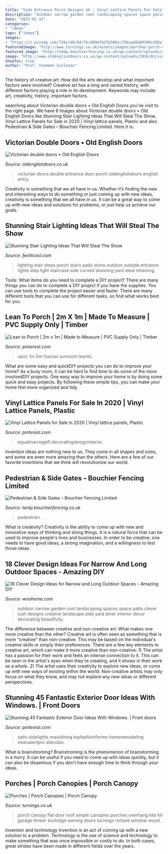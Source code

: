 ```yaml
---
title: "Side Entrance Porch Designs Uk : Vinyl Lattice Panels For Sale In 2020"
description: "Outdoor narrow garden cool landscaping spaces space patio clever lush designs creative landscape side yard diner interior decor decorating beautifully"
date: "2023-01-13"
categories:
- "ideas"
tags: ["ideas"]
images:
- "https://i.pinimg.com/736x/d8/94/76/d894762fb3001c756aa26b09380cd3ba.jpg"
featuredImage: "http://www.turnings.co.uk/assets/images/porches-porch-canopies-porch-canopy/simple-porch-canopy.jpg"
featured_image: "http://temp.bouchierfencing.co.uk/wp-content/uploads/2019/10/IMG_0260.jpg"
image: "http://www.oldenglishdoors.co.uk/wp-content/uploads/2016/01/victorian-door-full.png"
ShowToc: true
author: "Prof. Yasmeen Gislason"
---
```



The history of creative art: How did the arts develop and what important factors were involved?
Creative art has a long and varied history, with different factors playing a role in its development. Keywords may include: art, creativity, history, important factors.

	

		
searching about Victorian double doors • Old English Doors you've visit to the right page. We have 8 Images about Victorian double doors • Old English Doors like Stunning Stair Lighting Ideas That Will Steal The Show, Vinyl Lattice Panels for Sale in 2020 | Vinyl lattice panels, Plastic and also Pedestrian &amp; Side Gates – Bouchier Fencing Limited. Here it is:
		
    
## Victorian Double Doors • Old English Doors

<img loading=lazy src="http://www.oldenglishdoors.co.uk/wp-content/uploads/2016/01/victorian-door-full.png" onerror="this.onerror=null;this.src='https://tse4.mm.bing.net/th?id=OIP.KLkXQhsiHKiRSZ_MaBD_sgHaKs&amp;pid=15.1';" alt="Victorian double doors • Old English Doors">

_Source: oldenglishdoors.co.uk_

>victorian doors double entrance door porch oldenglishdoors english entry. 

	

Creativity is something that we all have in us. Whether it’s finding the new and interesting ways to do something or just coming up with new ideas, creativity is something that we all have in us. It can be a great way to come up with new ideas and solutions for problems, or just help us achieve our goals.

    
## Stunning Stair Lighting Ideas That Will Steal The Show

<img loading=lazy src="http://feelitcool.com/wp-content/uploads/2016/06/steps-lighting-ideas13.jpg" onerror="this.onerror=null;this.src='https://tse4.mm.bing.net/th?id=OIP.8lqJ1qQ8AIX4XVdjj90OPgHaLG&amp;pid=15.1';" alt="Stunning Stair Lighting Ideas That Will Steal The Show">

_Source: feelitcool.com_

>lighting stair steps porch stairs patio stone outdoor outside entrance lights step light staircase side curved stunning yard steal retaining. 

	

Tools: What items do you need to complete a DIY project?
There are many things you can do to complete a DIY project if you have the supplies. You can use tools to complete the project easier and faster. There are many different tools that you can use for different tasks, so find what works best for you.

    
## Lean To Porch | 2m X 1m | Made To Measure | PVC Supply Only | Timber

<img loading=lazy src="https://i.pinimg.com/736x/d8/94/76/d894762fb3001c756aa26b09380cd3ba.jpg" onerror="this.onerror=null;this.src='https://tse2.mm.bing.net/th?id=OIP.Bfx8cj0pfFDJveMYzmZlGQHaHa&amp;pid=15.1';" alt="Lean to Porch | 2m x 1m | Made to Measure | PVC Supply Only | Timber">

_Source: pinterest.com_

>upvc 1m 0m fascias sunroom leanto. 

	

What are some easy and quickDIY projects you can do to improve your home?
As a busy mom, it can be hard to find time to do some of the more involvedDIY projects. One easy way to improve your home is by doing some quick and easy projects. By following these simple tips, you can make your home feel more organized and tidy.

    
## Vinyl Lattice Panels For Sale In 2020 | Vinyl Lattice Panels, Plastic

<img loading=lazy src="https://i.pinimg.com/736x/bf/9a/af/bf9aafe7ce110c758ea4137cbb66be5e.jpg" onerror="this.onerror=null;this.src='https://tse3.mm.bing.net/th?id=OIP.L9z5Zq4y0z0zqZFp9oQ94AHaHa&amp;pid=15.1';" alt="Vinyl Lattice Panels for Sale in 2020 | Vinyl lattice panels, Plastic">

_Source: pinterest.com_

>equalmarriagefl decoratingdesigninterior. 

	

Invention ideas are nothing new to us. They come in all shapes and sizes, and some are even more amazing than the others. Here are a few of our favorite inventions that we think will revolutionize our world.

    
## Pedestrian &amp; Side Gates – Bouchier Fencing Limited

<img loading=lazy src="http://temp.bouchierfencing.co.uk/wp-content/uploads/2019/10/IMG_0260.jpg" onerror="this.onerror=null;this.src='https://tse2.mm.bing.net/th?id=OIP.vh6jTTQ4mDIuJm0M_AlFhAHaJ4&amp;pid=15.1';" alt="Pedestrian &amp; Side Gates – Bouchier Fencing Limited">

_Source: temp.bouchierfencing.co.uk_

>pedestrian. 

	

What is creativity?
Creativity is the ability to come up with new and innovative ways of thinking and doing things. It is a natural force that can be used to improve people's lives and businesses. In order to be creative, one needs to have good ideas, a strong imagination, and a willingness to test those ideas.

    
## 18 Clever Design Ideas For Narrow And Long Outdoor Spaces - Amazing DIY

<img loading=lazy src="https://www.woohome.com/wp-content/uploads/2015/03/narrow-space-designs-woohome-14.jpg" onerror="this.onerror=null;this.src='https://tse2.mm.bing.net/th?id=OIP.gsEhBAu8BU2iz8RwPd7HaQHaKI&amp;pid=15.1';" alt="18 Clever Design Ideas for Narrow and Long Outdoor Spaces - Amazing DIY">

_Source: woohome.com_

>outdoor narrow garden cool landscaping spaces space patio clever lush designs creative landscape side yard diner interior decor decorating beautifully. 

	

The difference between creative and non-creative art: What makes one more creative than the other?
Creative art is often seen as something that is more "creative" than non-creative. This may be based on the individual's creative skills or simply their preferences. There are a few key elements to creative art, which can make it more creative than non-creative: 1) The artist has a passion for their work and feels an intense connection to it. This can be seen in the artist's eyes when they're creating, and it shows in their work as a whole. 2) The artist uses their creativity to explore new ideas, or come up with new ways of existing within the world. Non-creative artists may only focus on what they know, and may not explore any new ideas or different perspectives.

    
## Stunning 45 Fantastic Exterior Door Ideas With Windows. | Front Doors

<img loading=lazy src="https://i.pinimg.com/736x/27/5e/94/275e94df4c47af8028e176ef9bf24509.jpg" onerror="this.onerror=null;this.src='https://tse3.mm.bing.net/th?id=OIP.unQ008eKYkAgVuYJ7GDrsgHaJ4&amp;pid=15.1';" alt="Stunning 45 Fantastic Exterior Door Ideas With Windows. | Front doors">

_Source: pinterest.com_

>satin sidelights mauidining topfashionforme homeremodeling newsalertpro siterubix. 

	

What is brainstroming? Brainstroming is the phenomenon of brainstorming in a hurry. It can be useful if you need to come up with ideas quickly, but it can also be disastrous if you don’t have enough time to think through your ideas.

    
## Porches | Porch Canopies | Porch Canopy

<img loading=lazy src="http://www.turnings.co.uk/assets/images/porches-porch-canopies-porch-canopy/simple-porch-canopy.jpg" onerror="this.onerror=null;this.src='https://tse2.mm.bing.net/th?id=OIP.W68RW152Q34XnTHeDrHdAgHaJD&amp;pid=15.1';" alt="Porches | Porch Canopies | Porch Canopy">

_Source: turnings.co.uk_

>porch canopy flat door roof simple canopies porches overhang kits kit garage timber burbidge awning doors turnings richard window wood. 

	

Invention and technology
Invention is an act of coming up with a new solution to a problem. Technology is the use of science and technology to make something that was once impossible or costly to do. In both cases, great strides have been made in different fields over the years.

